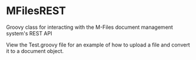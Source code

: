 MFilesREST
==========

Groovy class for interacting with the M-Files document management system's REST API

View the Test.groovy file for an example of how to upload a file and convert it to a document object.
